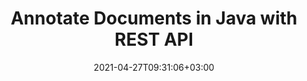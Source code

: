 ---
############################# Static ############################
layout: "product"
date: 2021-04-27T09:31:06+03:00
draft: false

product: "Annotation"
product_tag: "annotation"
platform: "Java"
platform_tag: "java"

############################# Head ############################
head_title: "Java Document & Image Annotation Cloud SDK for PDF Word Excel HTML"
head_description: "Document annotation Cloud SDK for Java. Use REST APIs to digitally annotate PDF, images, HTML, Word, Excel, presentations, CAD & email file formats."

############################# Header ############################
title: "Annotate Documents in Java with REST API"
description: "RESTful API to build online document & image annotation tools with support for text & image based annotation options. Let's annotate!"
button:
    enable: true

############################# SubMenu ############################
submenu:
    enable: true
    
    left:
        img_alt: "GroupDocs.Annotation Cloud SDK for Java"
        image: "/sdk/272x272/groupdocs_annotation-for-java.webp"
        product: "GroupDocs.Annotation"
        platform: "Java"

    middle:
        button:
            # button loop
            - link: "#overview"
              text: "Overview"

            # button loop
            - link: "#features"
              text: "Features"


            # button loop
            - link: "https://docs.groupdocs.cloud/annotation/release-notes/"
              text: "Release Notes"

            # button loop
            - link: "https://purchase.groupdocs.cloud/pricing"
              text: "Pricing"

    right:
        link_download: "https://github.com/groupdocs-annotation-cloud/groupdocs-annotation-cloud-java"
        link_learn: "https://docs.groupdocs.cloud/annotation/"
        link_buy: "https://purchase.groupdocs.cloud/buy"

############################# Overview ############################
overview:
    enable: true
    content: |
      GroupDocs.Annotation Cloud SDK for Java is a handy toolkit for developing business document annotator applications in Java. The solution allows applying annotations, sticky notes, watermark overlays, redactions, text replacements and markups to documents, presentations, emails, spreadsheets, PDF, images other file formats. Annotation SDK works as a wrapper for the Java RESTful APIs and makes application cross-platform compatible. Our Annotation API also works with all popular 3rd party cloud storage solutions.
    tabs:
      enable: true
      
      ## TAB ONE ##
      tab_one:
        description: |
          An overview of the features supported by our document annotation API for Java.
      
        left:
          enable: true
          icon: "fas fa-crop"
          title: "Figure Annotations"
          content: |
            * Area annotation
            * Point annotation
            * Area redaction
            * Polyline
            * Pointer/arrow
            * Watermark
            * Distance
        right:
          enable: true
          icon: "fas fa-file-alt"
          title: "Text Annotations"
          content: |
            * Annotation
            * Replacement
            * Redaction
            * Strikethrough / Underline
            * Typewriter
      
      ## TAB TWO ##
      tab_two:
        description: |
          GroupDocs.Annotation Cloud supports a number of document formats including almost all common business document and image file formats.

        left:
          enable: true
          table:
            # table loop
            - title: "Microsoft Office Formats"
              content: |
                * **Word**: DOC, DOCX, DOCM, DOT, DOTX, RTF
                * **Excel**:  XLS, XLSX, XLSM, XLSB, CSV
                * **PowerPoint**: PPT, PPTX, PPS, PPSX
                * **Visio**: VSD, VSDX, VSS, VST

        right:
          enable: true
          table:
            # table loop
            - title: "Other Formats"
              content: |
                * **OpenDocument**: ODT, OTT, ODS, ODP
                * **Image Files**: BMP, PNG, JPG, JPEG, TIFF, TIF, GIF
                * **Fixed Layout**: PDF
                * **Web**: HTM, HTML
                * **Email**: EML
                * **CAD**: DWG, DXF


      ## TAB THREE ##
      tab_three:
        description: |
          GroupDocs.Annotation set of SDK REST APIs is not dependent on your local operating system or ‎database. We offer our SDK APIs in numerous programming languages and with frequent new ‎additions.
      
        left:
          enable: true
          table:
            # table loop
            - icon: "fab fa-windows"
              title: "Operating Systems"
              content: |
                * Microsoft Windows Desktop
                * Microsoft Windows Server
                * Linux
                * MacOS

            # table loop
            - icon: "fas fa-code"
              title: "Supported Frameworks"
              content: |
                * Java 7 (1.7) and above

        right:
          enable: true
          table:
            # table loop
            - icon: "fas fa-cogs"
              title: "Development Environments"
              content: |
                * NetBeans
                * IntelliJ IDEA
                * Eclipse
            # table loop
            - icon: "fas fa-tools"
              title: "Build Automation Tool"
              content: |
                * Maven

############################# Features ############################
features:
    enable: true
    title: "Advanced Document Annotation REST API Features"

    feature:
      # feature loop
      - icon: "fas fa-thumbtack"
        content: "Add/remove graphic annotations & text markups"

      # feature loop
      - icon: "fas fa-info"
        content: "Retrieve document information such as metadata"

      # feature loop
      - icon: "fas fa-asterisk"
        content: "Fetch annotation data for supported file formats"
      
      # feature loop
      - icon: "fas fa-download"
        content: "Import/export annotation list of the document"

      # feature loop
      - icon: "fas fa-file-pdf"
        content: "Render annotated document to PDF"

      # feature loop
      - icon: "fas fa-upload"
        content: "Save resultant annotated document to storage & fetch its link"

      # feature loop
      - icon: "fas fa-tachometer-alt"
        content: "Support for multiple file formats & Cross-platform compatibility"

      # feature loop
      - icon: "fas fa-eye-slash"
        content: "Apply text redaction to the slide's content"

      # feature loop
      - icon: "fas fa-file-word"
        content: "Apply annotations to Header/Footer area in Microsoft Word documents"
    
    more_feature:
      # more_feature_loop
      - title: "Work with Document Annotations"
        content: "GroupDocs.Annotation Cloud API provides a number of ways to deal with annotations. It not only allows retrieving annotations from documents, but also adds annotation to a document and retrieves the resultant document as stream. Following code snippet shows how you can quickly get the PDF version of any document."

      # more_feature_loop
      - title: "Generate PDF of Document Pages - Java"
        content: |
          
          ```java
            // Get your AppSID and AppKey at https://dashboard.groupdocs.cloud (free registration is required).
                
            Configuration configuration = new Configuration(appSID, appKey);
            AnnotateApi apiInstance = new AnnotateApi(configuration);

            // Create request object.
            GetPdfRequest request = new GetPdfRequest();
            request.setFilePath("docs"+ File.separator +"document.docx");

            // Executing api method.
            File response = apiInstance.getPdf(request);
          ```
      # more_feature_loop
      - title: "Robust Set of Annotation Tools"
        content: "GroupDocs.Annotation Cloud SDK for Java REST API, allows you to make use of various types of annotations. The primary types are; graphical annotation and text-based annotations.

        Text-based markups can be done thorugh adding text comments to selection, text redaction is supported to hide classified text. You can also highlight text with markups such as underlines and strikethroughs. Sticky notes can be added to rich text.

        Graphical annotation can be applied in the form of, adding notes to area highlighted with rectangle (Area Annotation), hide classified part of text or image (Area Redaction), apply notes to a specific point within the document (Point Annotation), arrows dropped to an object (Pointer/Arrow), drawing freehand shapes and lines (Polyline), add text-based watermark overlay (Watermark), and distance meaurement between any two objects in the document (Distance Annotation)."

      # more_feature_loop
      - title: "Easy Integration"
        content: "To integrate GroupDocs.Annotation Cloud SDK into your Java applications, just create an account at GroupDocs.Cloud to get App SID & App Key. No installation is required."

      # more_feature_loop
      - title: "Easy Customization"
        content: "GroupDocs.Annotation Cloud SDK for Java is open source and has an MIT license. Use it, and even customize it for no charges. Moreover, it is tested and out of the box running for a quick and reliable integration."
      # more_feature_loop
      - title: "Interactive API Explorer"
        content: "Provide desired parameters to our Swagger based interactive API explorer and try out various features of GroupDocs.Annotation Cloud API for Java in your browser. Please visit Annotation Cloud API explorer to see it in action."
      

############################# Support ############################
support:
    enable: true

############################# Solutions ############################
solutions:
    enable: true
    title: "GroupDocs..Annotation Cloud also offers individual document rendering SDKs for other popular languages as listed below:"

    solution:
        # solution loop
        - img_alt: "GroupDocs..Annotation Cloud SDK for cURL"
          image: "/sdk/272x272/groupdocs_annotation-for-curl.webp"
          product: "GroupDocs..Annotation"
          platform: "cURL"
          link: "/annotation/curl/"

        # solution loop
        - img_alt: "GroupDocs..Annotation Cloud SDK for .NET"
          image: "/sdk/272x272/groupdocs_annotation-for-net.webp"
          product: "GroupDocs..Annotation"
          platform: ".NET"
          link: "/annotation/net/"

        # solution loop
        - img_alt: "GroupDocs..Annotation Cloud SDK for Java"
          image: "/sdk/272x272/groupdocs_annotation-for-java.webp"
          product: "GroupDocs..Annotation"
          platform: "Java"
          link: "/annotation/java/"

        # solution loop
        - img_alt: "GroupDocs..Annotation Cloud SDK for PHP"
          image: "/sdk/272x272/groupdocs_annotation-for-php.webp"
          product: "GroupDocs..Annotation"
          platform: "PHP"
          link: "/annotation/php/"

        # solution loop
        - img_alt: "GroupDocs..Annotation Cloud SDK for Python"
          image: "/sdk/272x272/groupdocs_annotation-for-python.webp"
          product: "GroupDocs..Annotation"
          platform: "Python"
          link: "/annotation/python/"

        # solution loop
        - img_alt: "GroupDocs..Annotation Cloud SDK for Ruby"
          image: "/sdk/272x272/groupdocs_annotation-for-ruby.webp"
          product: "GroupDocs..Annotation"
          platform: "Ruby"
          link: "/annotation/ruby/"

        # solution loop
        - img_alt: "GroupDocs..Annotation Cloud SDK for Node.js"
          image: "/sdk/272x272/groupdocs_annotation-for-node.webp"
          product: "GroupDocs..Annotation"
          platform: "Node.js"
          link: "/annotation/nodejs/"

############################# Back to top ###############################
back_to_top:
  enable: true
---